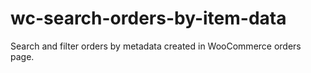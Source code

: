 # wc-search-orders-by-item-data
 Search and filter orders by metadata created in WooCommerce orders page.
